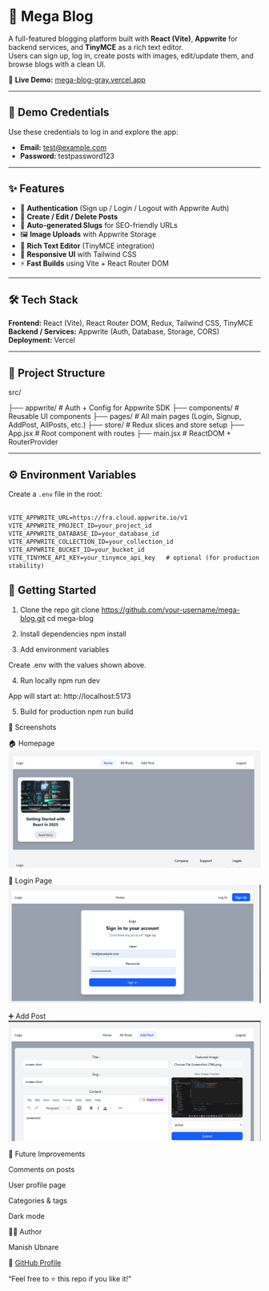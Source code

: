 # 📝 Mega Blog

A full-featured blogging platform built with **React (Vite)**, **Appwrite** for backend services, and **TinyMCE** as a rich text editor.  
Users can sign up, log in, create posts with images, edit/update them, and browse blogs with a clean UI.  

🚀 **Live Demo:** [mega-blog-gray.vercel.app](https://mega-blog-gray.vercel.app)

---

## 🔑 Demo Credentials
Use these credentials to log in and explore the app:

- **Email:** test@example.com  
- **Password:** testpassword123  

---

## ✨ Features
- 🔐 **Authentication** (Sign up / Login / Logout with Appwrite Auth)  
- 📝 **Create / Edit / Delete Posts**  
- 🔗 **Auto-generated Slugs** for SEO-friendly URLs  
- 🖼️ **Image Uploads** with Appwrite Storage  
- 📰 **Rich Text Editor** (TinyMCE integration)  
- 📱 **Responsive UI** with Tailwind CSS  
- ⚡ **Fast Builds** using Vite + React Router DOM  

---

## 🛠️ Tech Stack
**Frontend:** React (Vite), React Router DOM, Redux, Tailwind CSS, TinyMCE  
**Backend / Services:** Appwrite (Auth, Database, Storage, CORS)  
**Deployment:** Vercel  

---

## 📂 Project Structure

src/

├── appwrite/ # Auth + Config for Appwrite SDK
├── components/ # Reusable UI components
├── pages/ # All main pages (Login, Signup, AddPost, AllPosts, etc.)
├── store/ # Redux slices and store setup
├── App.jsx # Root component with routes
├── main.jsx # ReactDOM + RouterProvider


---

## ⚙️ Environment Variables
Create a `.env` file in the root:

```env

VITE_APPWRITE_URL=https://fra.cloud.appwrite.io/v1
VITE_APPWRITE_PROJECT_ID=your_project_id
VITE_APPWRITE_DATABASE_ID=your_database_id
VITE_APPWRITE_COLLECTION_ID=your_collection_id
VITE_APPWRITE_BUCKET_ID=your_bucket_id
VITE_TINYMCE_API_KEY=your_tinymce_api_key   # optional (for production stability) 

```

  ## 🚀 Getting Started

1. Clone the repo
git clone https://github.com/your-username/mega-blog.git
cd mega-blog

2. Install dependencies
npm install

3. Add environment variables

Create .env with the values shown above.

4. Run locally
npm run dev

App will start at: http://localhost:5173

5. Build for production
npm run build





📸 Screenshots

🏠 Homepage 
![Homepage](./src/assets/home.png)

🔑 Login Page
![Login](./src/assets/login.png)

➕ Add Post
![Add Post](./src/assets/addpost.png)

🔮 Future Improvements

Comments on posts

User profile page

Categories & tags

Dark mode

👨‍💻 Author

Manish Ubnare

🐙  [GitHub Profile](https://github.com/manishub45)

“Feel free to ⭐ this repo if you like it!”
